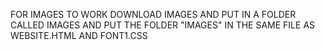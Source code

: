 FOR IMAGES TO WORK DOWNLOAD IMAGES AND PUT IN A FOLDER CALLED IMAGES AND PUT THE FOLDER "IMAGES" IN THE SAME FILE AS WEBSITE.HTML AND FONT1.CSS
